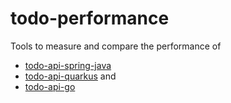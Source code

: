 # todo-performance
Tools to measure and compare the performance of
* [todo-api-spring-java](https://github.com/devshred/todo-api-spring-java)
* [todo-api-quarkus](https://github.com/devshred/todo-api-quarkus) and
* [todo-api-go](https://github.com/devshred/todo-api-go)

